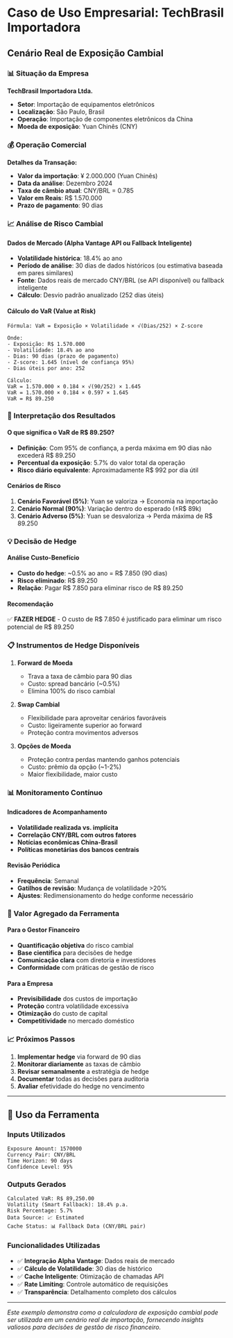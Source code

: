 # Caso de Uso Empresarial: TechBrasil Importadora

## Cenário Real de Exposição Cambial

### 📊 Situação da Empresa

**TechBrasil Importadora Ltda.**
- **Setor**: Importação de equipamentos eletrônicos
- **Localização**: São Paulo, Brasil
- **Operação**: Importação de componentes eletrônicos da China
- **Moeda de exposição**: Yuan Chinês (CNY)

### 💰 Operação Comercial

**Detalhes da Transação:**
- **Valor da importação**: ¥ 2.000.000 (Yuan Chinês)
- **Data da análise**: Dezembro 2024
- **Taxa de câmbio atual**: CNY/BRL = 0.785
- **Valor em Reais**: R$ 1.570.000
- **Prazo de pagamento**: 90 dias

### 📈 Análise de Risco Cambial

#### Dados de Mercado (Alpha Vantage API ou Fallback Inteligente)
- **Volatilidade histórica**: 18.4% ao ano
- **Período de análise**: 30 dias de dados históricos (ou estimativa baseada em pares similares)
- **Fonte**: Dados reais de mercado CNY/BRL (se API disponível) ou fallback inteligente
- **Cálculo**: Desvio padrão anualizado (252 dias úteis)

#### Cálculo do VaR (Value at Risk)
```
Fórmula: VaR = Exposição × Volatilidade × √(Dias/252) × Z-score

Onde:
- Exposição: R$ 1.570.000
- Volatilidade: 18.4% ao ano
- Dias: 90 dias (prazo de pagamento)
- Z-score: 1.645 (nível de confiança 95%)
- Dias úteis por ano: 252

Cálculo:
VaR = 1.570.000 × 0.184 × √(90/252) × 1.645
VaR = 1.570.000 × 0.184 × 0.597 × 1.645
VaR = R$ 89.250
```

### 🎯 Interpretação dos Resultados

#### O que significa o VaR de R$ 89.250?
- **Definição**: Com 95% de confiança, a perda máxima em 90 dias não excederá R$ 89.250
- **Percentual da exposição**: 5.7% do valor total da operação
- **Risco diário equivalente**: Aproximadamente R$ 992 por dia útil

#### Cenários de Risco
1. **Cenário Favorável (5%)**: Yuan se valoriza → Economia na importação
2. **Cenário Normal (90%)**: Variação dentro do esperado (±R$ 89k)
3. **Cenário Adverso (5%)**: Yuan se desvaloriza → Perda máxima de R$ 89.250

### 💡 Decisão de Hedge

#### Análise Custo-Benefício
- **Custo do hedge**: ~0.5% ao ano = R$ 7.850 (90 dias)
- **Risco eliminado**: R$ 89.250
- **Relação**: Pagar R$ 7.850 para eliminar risco de R$ 89.250

#### Recomendação
✅ **FAZER HEDGE** - O custo de R$ 7.850 é justificado para eliminar um risco potencial de R$ 89.250

### 📋 Instrumentos de Hedge Disponíveis

1. **Forward de Moeda**
   - Trava a taxa de câmbio para 90 dias
   - Custo: spread bancário (~0.5%)
   - Elimina 100% do risco cambial

2. **Swap Cambial**
   - Flexibilidade para aproveitar cenários favoráveis
   - Custo: ligeiramente superior ao forward
   - Proteção contra movimentos adversos

3. **Opções de Moeda**
   - Proteção contra perdas mantendo ganhos potenciais
   - Custo: prêmio da opção (~1-2%)
   - Maior flexibilidade, maior custo

### 📊 Monitoramento Contínuo

#### Indicadores de Acompanhamento
- **Volatilidade realizada vs. implícita**
- **Correlação CNY/BRL com outros fatores**
- **Notícias econômicas China-Brasil**
- **Políticas monetárias dos bancos centrais**

#### Revisão Periódica
- **Frequência**: Semanal
- **Gatilhos de revisão**: Mudança de volatilidade >20%
- **Ajustes**: Redimensionamento do hedge conforme necessário

### 🎯 Valor Agregado da Ferramenta

#### Para o Gestor Financeiro
- **Quantificação objetiva** do risco cambial
- **Base científica** para decisões de hedge
- **Comunicação clara** com diretoria e investidores
- **Conformidade** com práticas de gestão de risco

#### Para a Empresa
- **Previsibilidade** dos custos de importação
- **Proteção** contra volatilidade excessiva
- **Otimização** do custo de capital
- **Competitividade** no mercado doméstico

### 📈 Próximos Passos

1. **Implementar hedge** via forward de 90 dias
2. **Monitorar diariamente** as taxas de câmbio
3. **Revisar semanalmente** a estratégia de hedge
4. **Documentar** todas as decisões para auditoria
5. **Avaliar** efetividade do hedge no vencimento

---

## 🔧 Uso da Ferramenta

### Inputs Utilizados
```
Exposure Amount: 1570000
Currency Pair: CNY/BRL
Time Horizon: 90 days
Confidence Level: 95%
```

### Outputs Gerados
```
Calculated VaR: R$ 89,250.00
Volatility (Smart Fallback): 18.4% p.a.
Risk Percentage: 5.7%
Data Source: 📈 Estimated
Cache Status: 📊 Fallback Data (CNY/BRL pair)
```

### Funcionalidades Utilizadas
- ✅ **Integração Alpha Vantage**: Dados reais de mercado
- ✅ **Cálculo de Volatilidade**: 30 dias de histórico
- ✅ **Cache Inteligente**: Otimização de chamadas API
- ✅ **Rate Limiting**: Controle automático de requisições
- ✅ **Transparência**: Detalhamento completo dos cálculos

---

*Este exemplo demonstra como a calculadora de exposição cambial pode ser utilizada em um cenário real de importação, fornecendo insights valiosos para decisões de gestão de risco financeiro.*

